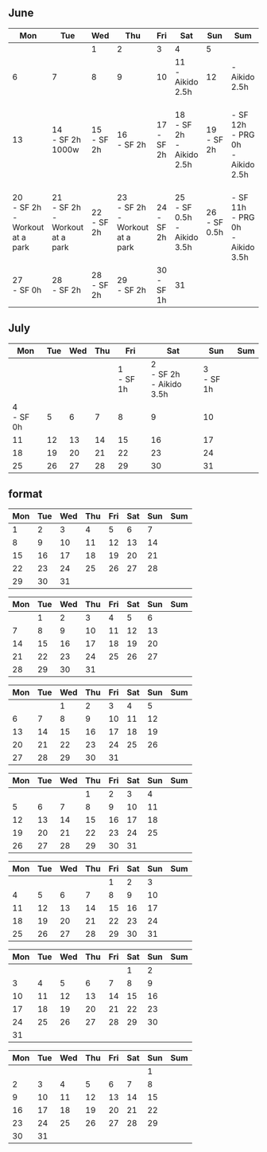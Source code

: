 <h2>June</h2>

| Mon | Tue | Wed | Thu | Fri | Sat | Sun | Sum | 
| --- | --- | --- | --- | --- | --- | --- | --- | 
|  |  | 1<br> | 2<br> | 3<br> | 4<br> | 5<br> |  | 
| 6<br> | 7<br> | 8<br> | 9<br> | 10<br> | 11<br> - Aikido 2.5h | 12<br> | - Aikido 2.5h | 
| 13<br> | 14<br>- SF 2h 1000w<br> | 15<br>- SF 2h<br> | 16<br>- SF 2h | 17<br>- SF 2h  | 18<br>- SF 2h<br>- Aikido 2.5h| 19<br>- SF 2h | <br>- SF 12h<br>- PRG 0h<br>- Aikido 2.5h| 
| 20<br>- SF 2h <br>- Workout at a park | 21<br> - SF 2h <br>- Workout at a park| 22<br>- SF 2h | 23<br>- SF 2h <br>- Workout at a park | 24<br>- SF 2h | 25<br>- SF 0.5h <br>- Aikido 3.5h | 26<br>- SF 0.5h | <br>- SF 11h<br>- PRG 0h <br>- Aikido 3.5h| 
| 27<br>- SF 0h | 28<br>- SF 2h  | 28<br>- SF 2h  | 29<br>- SF 2h  | 30<br>- SF 1h  | 31<br> |  |  | 



<h2>July</h2>

| Mon | Tue | Wed | Thu | Fri | Sat | Sun | Sum | 
| --- | --- | --- | --- | --- | --- | --- | --- | 
|  |  |   |  | 1<br>- SF 1h | 2<br>- SF 2h<br>- Aikido 3.5h | 3<br>- SF 1h  | |
| 4<br>- SF 0h | 5<br>| 6<br> | 7<br> | 8<br> | 9<br> | 10<br>   |  | 
| 11<br> | 12<br> | 13<br> | 14<br> | 15<br> | 16<br> | 17<br> |  | 
| 18<br> | 19<br> | 20<br> | 21<br> | 22<br> | 23<br> | 24<br> |  | 
| 25<br> | 26<br>  | 27<br> | 28<br>  | 29<br> | 30<br> | 31<br> |  |   













<h2>format</h2>


| Mon | Tue | Wed | Thu | Fri | Sat | Sun | Sum | 
| --- | --- | --- | --- | --- | --- | --- | --- | 
| 1<br> | 2<br> | 3<br> | 4<br> | 5<br> | 6<br> | 7<br> |  |  
| 8<br> | 9<br> | 10<br> | 11<br> | 12<br> | 13<br> | 14<br> |  | 
| 15<br> | 16<br> | 17<br> | 18<br> | 19<br> | 20<br> | 21<br> |  | 
| 22<br> | 23<br> | 24<br> | 25<br> | 26<br> | 27<br> | 28<br> |  | 
| 29<br> | 30<br> | 31<br> |  |  | |  | 

| Mon | Tue | Wed | Thu | Fri | Sat | Sun | Sum | 
| --- | --- | --- | --- | --- | --- | --- | --- | 
|  | 1<br> | 2<br> | 3<br> | 4<br> | 5<br> | 6<br> |  |
| 7<br> | 8<br> | 9<br> | 10<br> | 11<br> | 12<br> | 13<br> |  | 
| 14<br> | 15<br> | 16<br> | 17<br> | 18<br> | 19<br> | 20<br> |  | 
| 21<br> | 22<br> | 23<br> | 24<br> | 25<br> | 26<br> | 27<br>  |  | 
| 28<br>| 29<br> | 30<br> | 31<br> |  |  | |  


| Mon | Tue | Wed | Thu | Fri | Sat | Sun | Sum | 
| --- | --- | --- | --- | --- | --- | --- | --- | 
|  |  | 1<br> | 2<br> | 3<br> | 4<br> | 5<br> |  | 
| 6<br> | 7<br> | 8<br> | 9<br> | 10<br> | 11<br> | 12<br> |  | 
| 13<br> | 14<br> | 15<br> | 16<br> | 17<br> | 18<br> | 19<br> |  | 
| 20<br> | 21<br> | 22<br> | 23<br> | 24<br> | 25<br> | 26<br> |  | 
| 27<br> | 28<br>  | 29<br> | 30<br> | 31<br> |  |  |  | 

| Mon | Tue | Wed | Thu | Fri | Sat | Sun | Sum | 
| --- | --- | --- | --- | --- | --- | --- | --- | 
|  |  |  | 1<br> | 2<br> | 3<br> | 4<br>  |  | 
| 5<br>| 6<br> | 7<br> | 8<br> | 9<br> | 10<br> | 11<br>  |  | 
| 12<br> | 13<br> | 14<br> | 15<br> | 16<br> | 17<br> | 18<br> |  | 
| 19<br> | 20<br> | 21<br> | 22<br> | 23<br> | 24<br> | 25<br> |  | 
| 26<br>  | 27<br> | 28<br>  | 29<br> | 30<br> | 31<br> |  |  |   

| Mon | Tue | Wed | Thu | Fri | Sat | Sun | Sum | 
| --- | --- | --- | --- | --- | --- | --- | --- | 
|  |  |   |  | 1<br> | 2<br> | 3<br>  | |
| 4<br>  | 5<br>| 6<br> | 7<br> | 8<br> | 9<br> | 10<br>   |  | 
| 11<br> | 12<br> | 13<br> | 14<br> | 15<br> | 16<br> | 17<br> |  | 
| 18<br> | 19<br> | 20<br> | 21<br> | 22<br> | 23<br> | 24<br> |  | 
| 25<br> | 26<br>  | 27<br> | 28<br>  | 29<br> | 30<br> | 31<br> |  |   

| Mon | Tue | Wed | Thu | Fri | Sat | Sun | Sum | 
| --- | --- | --- | --- | --- | --- | --- | --- | 
|  |  |   | |  | 1<br> | 2<br>  | |
| 3<br> | 4<br>  | 5<br>| 6<br> | 7<br> | 8<br> | 9<br>   |  | 
| 10<br> | 11<br> | 12<br> | 13<br> | 14<br> | 15<br> | 16<br>  |  | 
| 17<br> | 18<br> | 19<br> | 20<br> | 21<br> | 22<br> | 23<br> |  | 
| 24<br> | 25<br> | 26<br>  | 27<br> | 28<br>  | 29<br> | 30<br> |  |   
| 31<br>|  |   |  |   |  |  |    

| Mon | Tue | Wed | Thu | Fri | Sat | Sun | Sum | 
| --- | --- | --- | --- | --- | --- | --- | --- | 
|  |  |   | |  | | 1<br>  | |
| 2<br>| 3<br> | 4<br>  | 5<br>| 6<br> | 7<br> | 8<br>    |  | 
| 9<br> | 10<br> | 11<br> | 12<br> | 13<br> | 14<br> | 15<br>  |  | 
| 16<br> | 17<br> | 18<br> | 19<br> | 20<br> | 21<br> | 22<br> |  | 
| 23<br> | 24<br> | 25<br> | 26<br>  | 27<br> | 28<br>  | 29<br> |  |   
| 30<br> | 31<br>|  |   |  |   |    

